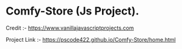 # Comfy-Store (Js Project).

Credit :- https://www.vanillajavascriptprojects.com

Project Link :- https://pscode422.github.io/Comfy-Store/home.html
